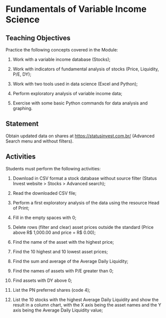 # Fundamentals of Variable Income Science

## Teaching Objectives

Practice the following concepts covered in the Module:

1. Work with a variable income database (Stocks);
   
2. Work with indicators of fundamental analysis of stocks (Price, Liquidity, P/E, DY);

3. Work with two tools used in data science (Excel and Python);

4. Perform exploratory analysis of variable income data;

5. Exercise with some basic Python commands for data analysis and graphing.

## Statement

Obtain updated data on shares at https://statusinvest.com.br/ (Advanced Search menu and without filters).

## Activities
Students must perform the following activities:

1. Download in CSV format a stock database without source filter (Status Invest website > Stocks > Advanced search);
     
2. Read the downloaded CSV file;

3. Perform a first exploratory analysis of the data using the resource Head of Print;

4. Fill in the empty spaces with 0;

5. Delete rows (filter and clear) asset prices outside the standard (Price above R$ 1,000.00 and price = R$ 0.00);

6. Find the name of the asset with the highest price;

7. Find the 10 highest and 10 lowest asset prices;

8. Find the sum and average of the Average Daily Liquidity;

9.  Find the names of assets with P/E greater than 0;

10. Find assets with DY above 0;

11. List the PN preferred shares (code 4);
    
12. List the 10 stocks with the highest Average Daily Liquidity and show the result in a column chart, with the X axis being the asset names and the Y axis being the Average Daily Liquidity value;